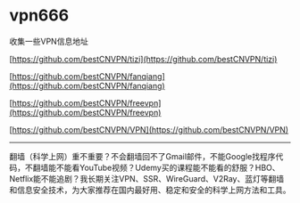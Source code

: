 # vpn666

收集一些VPN信息地址

[https://github.com/bestCNVPN/tizi](https://github.com/bestCNVPN/tizi)

[https://github.com/bestCNVPN/fanqiang](https://github.com/bestCNVPN/fanqiang)

[https://github.com/bestCNVPN/freevpn](https://github.com/bestCNVPN/freevpn)

[https://github.com/bestCNVPN/VPN](https://github.com/bestCNVPN/VPN)

---

翻墙（科学上网）重不重要？不会翻墙回不了Gmail邮件，不能Google找程序代码，不翻墙能不能看YouTube视频？Udemy买的课程能不能看的舒服？HBO、Netflix能不能追剧？我长期关注VPN、SSR、WireGuard、V2Ray、蓝灯等翻墙和信息安全技术，为大家推荐在国内最好用、稳定和安全的科学上网方法和工具。
